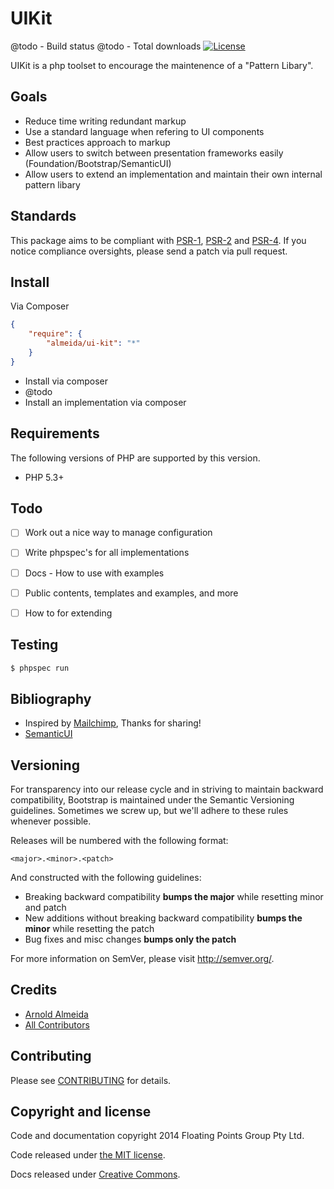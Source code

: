 # UIKit

@todo - Build status
@todo - Total downloads
[![License](https://poser.pugx.org/league/fractal/license.png)](https://packagist.org/packages/league/fractal)


UIKit is a php toolset to encourage the maintenence of a "Pattern Libary".

## Goals

* Reduce time writing redundant markup
* Use a standard language when refering to UI components
* Best practices approach to markup
* Allow users to switch between presentation frameworks easily (Foundation/Bootstrap/SemanticUI)
* Allow users to extend an implementation and maintain their own internal pattern libary


## Standards

This package aims to be compliant with [PSR-1][], [PSR-2][] and [PSR-4][]. If you
notice compliance oversights, please send a patch via pull request.

[PSR-1]: https://github.com/php-fig/fig-standards/blob/master/accepted/PSR-1-basic-coding-standard.md
[PSR-2]: https://github.com/php-fig/fig-standards/blob/master/accepted/PSR-2-coding-style-guide.md
[PSR-4]: https://github.com/php-fig/fig-standards/blob/master/accepted/PSR-4-autoloader.md

## Install

Via Composer

``` json
{
    "require": {
        "almeida/ui-kit": "*"
    }
}
```

 - Install via composer
 - @todo
 - Install an implementation via composer

## Requirements

The following versions of PHP are supported by this version.

* PHP 5.3+


## Todo

- [ ] Work out a nice way to manage configuration
- [ ] Write phpspec's for all implementations
- [ ] Docs - How to use with examples
- [ ] Public contents, templates and examples, and more
- [ ] How to for extending


## Testing

``` bash
$ phpspec run
```

## Bibliography

 - Inspired by [Mailchimp](http://ux.mailchimp.com/patterns/), Thanks for sharing!
 - [SemanticUI](http://semantic-ui.com/)

## Versioning

For transparency into our release cycle and in striving to maintain backward compatibility, Bootstrap is maintained under the Semantic Versioning guidelines. Sometimes we screw up, but we'll adhere to these rules whenever possible.

Releases will be numbered with the following format:

`<major>.<minor>.<patch>`

And constructed with the following guidelines:

- Breaking backward compatibility **bumps the major** while resetting minor and patch
- New additions without breaking backward compatibility **bumps the minor** while resetting the patch
- Bug fixes and misc changes **bumps only the patch**

For more information on SemVer, please visit <http://semver.org/>.


## Credits

- [Arnold Almeida](http://twitter.com/arn_e)
- [All Contributors](https://github.com/arnold-almeida/UIKit/graphs/contributors)


## Contributing

Please see [CONTRIBUTING](https://github.com/thephpleague/fractal/blob/master/CONTRIBUTING.md) for details.

## Copyright and license

Code and documentation copyright 2014 Floating Points Group Pty Ltd.

Code released under [the MIT license](LICENSE).

Docs released under [Creative Commons](docs/LICENSE).